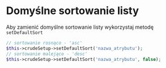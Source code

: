 Domyślne sortowanie listy
===

Aby zamienić domyślne sortowanie listy wykorzystaj metodę `setDefaultSort`

```php
// sortowanie rosnąco - 'asc'
$this->crudeSetup->setDefaultSort('nazwa_atrybutu');
// sortowanie malejąco - 'desc'
$this->crudeSetup->setDefaultSort('nazwa_atrybutu', false);
```

